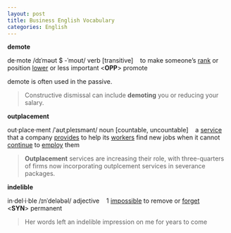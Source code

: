 ```yaml
---
layout: post
title: Business English Vocabulary
categories: English
---
```


**demote** 

de‧mote /dɪˈməʊt $ -ˈmoʊt/ verb [transitive]    to make someone’s [rank](https://www.ldoceonline.com/dictionary/rank) or position [lower](https://www.ldoceonline.com/dictionary/lower) or less important  <**OPP**> promote 

demote is often used in the passive.

> Constructive dismissal can include **demoting** you or reducing your salary.



**outplacement**

out‧place‧ment /ˈaʊtˌpleɪsmənt/ noun [countable, uncountable]    a [service](https://www.ldoceonline.com/dictionary/service) that a company [provides](https://www.ldoceonline.com/dictionary/provide) to help its [workers](https://www.ldoceonline.com/dictionary/worker) find new jobs when it cannot [continue](https://www.ldoceonline.com/dictionary/continue) to [employ](https://www.ldoceonline.com/dictionary/employ) them

> **Outplacement** services are increasing their role, with three-quarters of firms now incorporating outplcement services in severance packages.



**indelible**

in‧del‧i‧ble /ɪnˈdeləbəl/ adjective    1 [impossible](https://www.ldoceonline.com/dictionary/impossible) to remove or [forget](https://www.ldoceonline.com/dictionary/forget)  <**SYN**> permanent 

> Her words left an indelible impression on me for years to come

